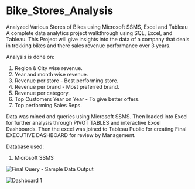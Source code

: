 # Bike_Stores_Analysis

Analyzed Various Stores of Bikes using Microsoft SSMS, Excel and Tableau
A complete data analytics project walkthrough using SQL, Excel, and Tableau. This Project will give insights into the data of a company that deals in trekking bikes and there sales revenue performance over 3 years.

Analysis is done on: 
1. Region & City wise revenue.
2. Year and month wise revenue.
3. Revenue per store - Best performing store.
4. Revenue per brand - Most preferred brand.
5. Revenue per category.
6. Top Customers Year on Year - To give better offers.
7. Top performing Sales Reps.

Data was mined and queries using Microsoft SSMS. 
Then loaded into Excel for further analysis through PIVOT TABLES and interactive Excel Dashboards.
Then the excel was joined to Tableau Public for creating Final EXECUTIVE DASHBOARD for review by Management.

Database used:
1. Microsoft SSMS

![Final Query - Sample Data Output](https://user-images.githubusercontent.com/123267703/216179741-d465e463-f9bf-4278-abed-35f3b1662b70.jpg)

![Dashboard 1](https://user-images.githubusercontent.com/123267703/216179810-dbf259ac-a23c-4c8c-9e80-a0e139bcadb6.png)
